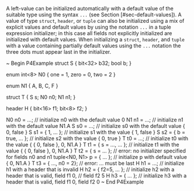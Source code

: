 A left-value can be initialized automatically with a default value of
the suitable type using the syntax `...` (see Section
\[\#sec-default-values\]). A value of type `struct`, `header`, or
`tuple` can also be initialized using a mix of explicit values and
default values by using the notation `...` in a tuple expression
initializer; in this case all fields not explicitly initialized are
initialized with default values. When initializing a `struct`, `header`,
and `tuple` with a value containing partially default values using the
`...` notation the three dots must appear last in the initializer.

\~ Begin P4Example struct S { bit\<32\> b32; bool b; }

enum int\<8\> N0 { one = 1, zero = 0, two = 2 }

enum N1 { A, B, C, F }

struct T { S s; N0 n0; N1 n1; }

header H { bit\<16\> f1; bit\<8\> f2; }

N0 n0 = …; // initialize n0 with the default value 0 N1 n1 = …; //
initialize n1 with the default value N1.A S s0 = …; // initialize s0
with the default value { 0, false } S s1 = { 1, … }; // initialize s1
with the value { 1, false } S s2 = { b = true, … }; // initialize s2
with the value { 0, true } T t0 = …; // initialize t0 with the value { {
0, false }, 0, N1.A } T t1 = { s = …, … }; // initialize t1 with the
value { { 0, false }, 0, N1.A } T t2 = { s = … }; // error: no
initializer specified for fields n0 and n1 tuple\<N0, N1\> p = { … }; //
initialize p with default value { 0, N1.A } T t3 = { …, n0 = 2}; //
error: … must be last H h1 = …; // initialize h1 with a header that is
invalid H h2 = { f2=5, … }; // initialize h2 with a header that is
valid, field f1 0, // field f2 5 H h3 = { … }; // initialize h3 with a
header that is valid, field f1 0, field f2 0 \~ End P4Example
